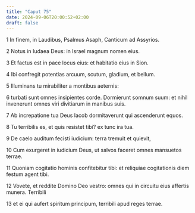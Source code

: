 ```yaml
---
title: "Caput 75"
date: 2024-09-06T20:00:52+02:00
draft: false
---
```



1 In finem, in Laudibus, Psalmus Asaph, Canticum ad Assyrios.

2 Notus in Iudaea Deus: in Israel magnum nomen eius.

3 Et factus est in pace locus eius: et habitatio eius in Sion.

4 Ibi confregit potentias arcuum, scutum, gladium, et bellum.

5 Illuminans tu mirabiliter a montibus aeternis:

6 turbati sunt omnes insipientes corde. Dormierunt somnum suum: et nihil invenerunt omnes viri divitiarum in manibus suis.

7 Ab increpatione tua Deus Iacob dormitaverunt qui ascenderunt equos.

8 Tu terribilis es, et quis resistet tibi? ex tunc ira tua.

9 De caelo auditum fecisti iudicium: terra tremuit et quievit,

10 Cum exurgeret in iudicium Deus, ut salvos faceret omnes mansuetos terrae.

11 Quoniam cogitatio hominis confitebitur tibi: et reliquiae cogitationis diem festum agent tibi.

12 Vovete, et reddite Domino Deo vestro: omnes qui in circuitu eius affertis munera. Terribili

13 et ei qui aufert spiritum principum, terribili apud reges terrae.

